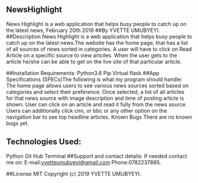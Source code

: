 ## NewsHighlight
News Highlight is a web application that helps busy people to catch up on the latest news, February 20th 2019
##By YVETTE UMUBYEYI.
##Description
News Highlight is a web application that helps busy people to catch up on the latest news.The website has the home page, that has a list of all sources of news sorted in categories. A user will have to click on Read Article on a specific source to view artciles. When the user gets to the article he/she can be able to get on the live site of that particular article.

##Installation Requirements:
Python3.6
Pip
Virtual
flask
##App Specifications
(SPECs)The following is what my program should handle:
The home page allows users to see various news sources sorted based on categories and select their preference.
Once selected, a list of all articles for that news source with image description and time of posting article is shown.
User can click on an article and read it fully from the news source.
Users can additionally click cnn, or bbc or any other option on the navigation bar to see top headline articles.
Known Bugs
There are no known bugs yet.

## Technologies Used:
Python
Git Hub
Terminal
##Support and contact details:
If needed contact me on: E-mail:yvetteumubyeyi@gmail.com Phone:0782237885.

##License
MIT Copyright (c) 2019 YVETTE UMUBYEYI.